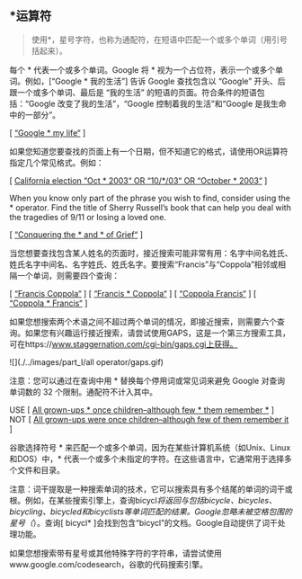 ## *运算符

> 使用*，星号字符，也称为通配符，在短语中匹配一个或多个单词（用引号括起来）。

每个 * 代表一个或多个单词。Google 将 * 视为一个占位符，表示一个或多个单词。例如，[“Google * 我的生活”] 告诉 Google 查找包含以 “Google” 开头、后跟一个或多个单词、最后是 “我的生活” 的短语的页面。符合条件的短语包括：“Google 改变了我的生活”，“Google 控制着我的生活”和“Google 是我生命中的一部分”。

[ [“Google * my life“](https://www.google.com/search?q="Google+*+my+life") ]

如果您知道您要查找的页面上有一个日期，但不知道它的格式，请使用OR运算符指定几个常见格式。例如：

[ [California election “Oct * 2003“ OR “10/*/03“ OR “October * 2003“](https://www.google.com/search?q=california+election+"Oct+*+2003"+OR+"10/*/03"+OR+"October+*+2003") ]

When you know only part of the phrase you wish to find, consider using the * operator. Find the title of Sherry Russell’s book that can help you deal with the tragedies of 9/11 or losing a loved one.

[ [“Conquering the * and * of Grief“](https://www.google.com/search?q="Conquering+the+*+and+*+of+Grief") ]

当您想要查找包含某人姓名的页面时，接近搜索可能非常有用：名字中间名姓氏、姓氏名字中间名、名字姓氏、姓氏名字。要搜索“Francis”与“Coppola”相邻或相隔一个单词，则需要四个查询：

[ [“Francis Coppola“](https://www.google.com/search?q="Francis+Coppola") ]
[ [“Francis * Coppola“](https://www.google.com/search?q="Francis+*+Coppola") ]
[ [“Coppola Francis“](https://www.google.com/search?q="Coppola+Francis") ]
[ [“Coppola * Francis“](https://www.google.com/search?q="Coppola+*+Francis") ]

如果您想搜索两个术语之间不超过两个单词的情况，即接近搜索，则需要六个查询。如果您有兴趣运行接近搜索，请尝试使用GAPS，这是一个第三方搜索工具，可在https://www.staggernation.com/cgi-bin/gaps.cgi上获得。

 ![](./../images/part_Ⅰ/all operator/gaps.gif)

注意：您可以通过在查询中用 * 替换每个停用词或常见词来避免 Google 对查询单词数的 32 个限制。通配符不计入其中。

USE [ [All grown-ups * once children–although few * them remember *](https://www.google.com/search?q="All+grown-ups+*+once+children--although+few+*+them+remember+*.") ]
NOT [ [All grown-ups were once children–although few of them remember it](https://www.google.com/search?q="All+grown-ups+were+once+children--although+few+of+them+remember+it.") ]

谷歌选择符号 * 来匹配一个或多个单词，因为在某些计算机系统（如Unix、Linux和DOS）中，* 代表一个或多个未指定的字符。在这些语言中，它通常用于选择多个文件和目录。

注意：词干提取是一种搜索单词的技术，它可以搜索具有多个结尾的单词的词干或根。例如，在某些搜索引擎上，查询bicycl*将返回与包括bicycle、bicycles、bicycling、bicycled和bicyclists等单词匹配的结果。Google忽略未被空格包围的星号（*）。查询[ bicycl* ]会找到包含“bicycl”的文档。Google自动提供了词干处理功能。

如果您想搜索带有星号或其他特殊字符的字符串，请尝试使用www.google.com/codesearch，谷歌的代码搜索引擎。